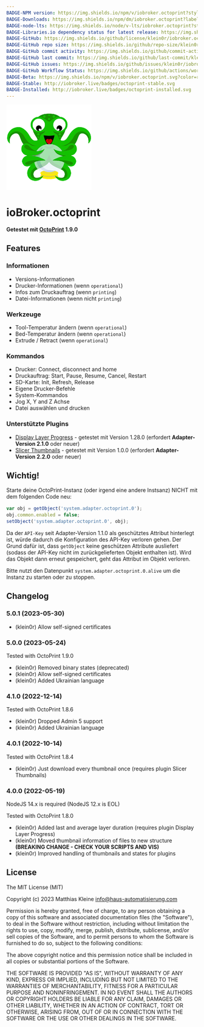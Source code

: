 ```yaml
---
BADGE-NPM version: https://img.shields.io/npm/v/iobroker.octoprint?style=flat-square
BADGE-Downloads: https://img.shields.io/npm/dm/iobroker.octoprint?label=npm%20downloads&style=flat-square
BADGE-node-lts: https://img.shields.io/node/v-lts/iobroker.octoprint?style=flat-square
BADGE-Libraries.io dependency status for latest release: https://img.shields.io/librariesio/release/npm/iobroker.octoprint?label=npm%20dependencies&style=flat-square
BADGE-GitHub: https://img.shields.io/github/license/klein0r/iobroker.octoprint?style=flat-square
BADGE-GitHub repo size: https://img.shields.io/github/repo-size/klein0r/iobroker.octoprint?logo=github&style=flat-square
BADGE-GitHub commit activity: https://img.shields.io/github/commit-activity/m/klein0r/iobroker.octoprint?logo=github&style=flat-square
BADGE-GitHub last commit: https://img.shields.io/github/last-commit/klein0r/iobroker.octoprint?logo=github&style=flat-square
BADGE-GitHub issues: https://img.shields.io/github/issues/klein0r/iobroker.octoprint?logo=github&style=flat-square
BADGE-GitHub Workflow Status: https://img.shields.io/github/actions/workflow/status/klein0r/iobroker.octoprint/test-and-release.yml?branch=master&logo=github&style=flat-square
BADGE-Beta: https://img.shields.io/npm/v/iobroker.octoprint.svg?color=red&label=beta
BADGE-Stable: http://iobroker.live/badges/octoprint-stable.svg
BADGE-Installed: http://iobroker.live/badges/octoprint-installed.svg
---
```

![Logo](../../admin/octoprint.png)

# ioBroker.octoprint

**Getestet mit [OctoPrint](https://github.com/OctoPrint/OctoPrint/releases) 1.9.0**

## Features

### Informationen

- Versions-Informationen
- Drucker-Informationen (wenn ``operational``)
- Infos zum Druckauftrag (wenn ``printing``)
- Datei-Informationen (wenn nicht ``printing``)

### Werkzeuge

- Tool-Temperatur ändern (wenn ``operational``)
- Bed-Temperatur ändern (wenn ``operational``)
- Extrude / Retract (wenn ``operational``)

### Kommandos

- Drucker: Connect, disconnect and home
- Druckauftrag: Start, Pause, Resume, Cancel, Restart
- SD-Karte: Init, Refresh, Release
- Eigene Drucker-Befehle
- System-Kommandos
- Jog X, Y and Z Achse
- Datei auswählen und drucken

### Unterstützte Plugins

- [Display Layer Progress](https://github.com/OllisGit/OctoPrint-DisplayLayerProgress) - getestet mit Version 1.28.0 (erfordert **Adapter-Version 2.1.0** oder neuer)
- [Slicer Thumbnails](https://github.com/jneilliii/OctoPrint-PrusaSlicerThumbnails) - getestet mit Version 1.0.0 (erfordert **Adapter-Version 2.2.0** oder neuer)

## Wichtig!

Starte deine OctoPrint-Instanz (oder irgend eine andere Instsanz) NICHT mit dem folgenden Code neu:

```javascript
var obj = getObject('system.adapter.octoprint.0');
obj.common.enabled = false;
setObject('system.adapter.octoprint.0', obj);
```

Da der `API-Key` seit Adapter-Version 1.1.0 als geschütztes Attribut hinterlegt ist, würde dadurch die Konfiguration des API-Key verloren gehen. Der Grund dafür ist, dass `getObject` keine geschützen Attribute ausliefert (sodass der API-Key nicht im zurückgelieferten Objekt enthalten ist). Wird das Objekt dann erneut gespeichert, geht das Attribut im Objekt verloren.

Bitte nutzt den Datenpunkt `system.adapter.octoprint.0.alive` um die Instanz zu starten oder zu stoppen.

## Changelog

<!--
  Placeholder for the next version (at the beginning of the line):
  ### **WORK IN PROGRESS**
-->
### 5.0.1 (2023-05-30)

* (klein0r) Allow self-signed certificates

### 5.0.0 (2023-05-24)

Tested with OctoPrint 1.9.0

* (klein0r) Removed binary states (deprecated)
* (klein0r) Allow self-signed certificates
* (klein0r) Added Ukrainian language

### 4.1.0 (2022-12-14)

Tested with OctoPrint 1.8.6

* (klein0r) Dropped Admin 5 support
* (klein0r) Added Ukrainian language

### 4.0.1 (2022-10-14)

Tested with OctoPrint 1.8.4

* (klein0r) Just download every thumbnail once (requires plugin Slicer Thumbnails)

### 4.0.0 (2022-05-19)

NodeJS 14.x is required (NodeJS 12.x is EOL)

Tested with OctoPrint 1.8.0

* (klein0r) Added last and average layer duration (requires plugin Display Layer Progress)
* (klein0r) Moved thumbnail information of files to new structure **(BREAKING CHANGE - CHECK YOUR SCRIPTS AND VIS)**
* (klein0r) Improved handling of thumbnails and states for plugins

## License

The MIT License (MIT)

Copyright (c) 2023 Matthias Kleine <info@haus-automatisierung.com>

Permission is hereby granted, free of charge, to any person obtaining a copy
of this software and associated documentation files (the "Software"), to deal
in the Software without restriction, including without limitation the rights
to use, copy, modify, merge, publish, distribute, sublicense, and/or sell
copies of the Software, and to permit persons to whom the Software is
furnished to do so, subject to the following conditions:

The above copyright notice and this permission notice shall be included in
all copies or substantial portions of the Software.

THE SOFTWARE IS PROVIDED "AS IS", WITHOUT WARRANTY OF ANY KIND, EXPRESS OR
IMPLIED, INCLUDING BUT NOT LIMITED TO THE WARRANTIES OF MERCHANTABILITY,
FITNESS FOR A PARTICULAR PURPOSE AND NONINFRINGEMENT. IN NO EVENT SHALL THE
AUTHORS OR COPYRIGHT HOLDERS BE LIABLE FOR ANY CLAIM, DAMAGES OR OTHER
LIABILITY, WHETHER IN AN ACTION OF CONTRACT, TORT OR OTHERWISE, ARISING FROM,
OUT OF OR IN CONNECTION WITH THE SOFTWARE OR THE USE OR OTHER DEALINGS IN
THE SOFTWARE.